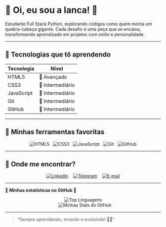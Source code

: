 # 🌸 Oi, eu sou a Ianca! 🌸

Estudante Full Stack Python, explorando códigos como quem monta um quebra-cabeça gigante.
Cada desafio é uma peça que se encaixa, transformando aprendizado em projetos com estilo e personalidade.

---

## 🚀 Tecnologias que tô aprendendo

| Tecnologia  | Nível             |
|-------------|-------------------|
| HTML5       | 🌷 Avançado        |
| CSS3        | 🌸 Intermediário    |
| JavaScript  | 🌼 Intermediário    |
| Git         | 🌻 Intermediário    |
| GitHub      | 🌺 Intermediário    |

---

## 🎀 Minhas ferramentas favoritas

<div align="center">

![HTML5](https://img.shields.io/badge/-HTML5-FF6F91?style=for-the-badge&logo=html5&logoColor=white)&nbsp;&nbsp;
![CSS3](https://img.shields.io/badge/-CSS3-FF9671?style=for-the-badge&logo=css3&logoColor=white)&nbsp;&nbsp;
![JavaScript](https://img.shields.io/badge/-JavaScript-FFC75F?style=for-the-badge&logo=javascript&logoColor=black)&nbsp;&nbsp;
![Git](https://img.shields.io/badge/-Git-F9F871?style=for-the-badge&logo=git&logoColor=black)&nbsp;&nbsp;
![GitHub](https://img.shields.io/badge/-GitHub-C7CEEA?style=for-the-badge&logo=github&logoColor=black)

</div>

---

## 🌷 Onde me encontrar?
<div align="center">

[![LinkedIn](https://img.shields.io/badge/-LinkedIn-FF6F91?style=for-the-badge&logo=linkedin&logoColor=white)](https://linkedin.com/in/ianca)
&nbsp;&nbsp;
[![Telegram](https://img.shields.io/badge/-Telegram-FF9671?style=for-the-badge&logo=telegram&logoColor=white)](https://t.me/ianca)
&nbsp;&nbsp;
[![E-mail](https://img.shields.io/badge/-E-mail-FF6F91?style=for-the-badge&logo=mail&logoColor=white)](mailto:iancalaurentino@gmail.com)

</div>

---
🌸 **Minhas estatísticas no GitHub** 🌸

<div align="center">

![Top Linguagens](https://github-readme-stats.vercel.app/api/top-langs/?username=iancaTino&layout=compact&theme=tokyonight)  
&nbsp;&nbsp;
![Minhas Stats do GitHub](https://github-readme-stats.vercel.app/api?username=iancaTino&show_icons=true&theme=tokyonight)

</div>

---

> “Sempre aprendendo, errando e evoluindo! 💖✨”
